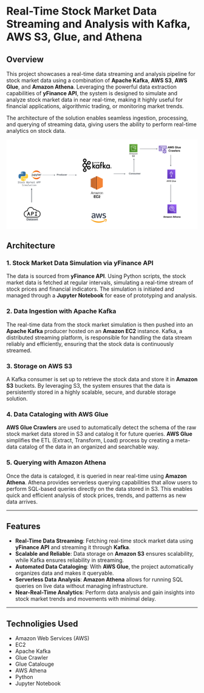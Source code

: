 # Real-Time Stock Market Data Streaming and Analysis with Kafka, AWS S3, Glue, and Athena

## Overview

This project showcases a real-time data streaming and analysis pipeline for stock market data using a combination of **Apache Kafka**, **AWS S3**, **AWS Glue**, and **Amazon Athena**. Leveraging the powerful data extraction capabilities of **yFinance API**, the system is designed to simulate and analyze stock market data in near real-time, making it highly useful for financial applications, algorithmic trading, or monitoring market trends.

The architecture of the solution enables seamless ingestion, processing, and querying of streaming data, giving users the ability to perform real-time analytics on stock data.

![Architecture Diagram](./Architecture_kafka.png)

## Architecture

### 1. **Stock Market Data Simulation via yFinance API**

   The data is sourced from **yFinance API**. Using Python scripts, the stock market data is fetched at regular intervals, simulating a real-time stream of stock prices and financial indicators. The simulation is initiated and managed through a **Jupyter Notebook** for ease of prototyping and analysis.

### 2. **Data Ingestion with Apache Kafka**

   The real-time data from the stock market simulation is then pushed into an **Apache Kafka** producer hosted on an **Amazon EC2** instance. Kafka, a distributed streaming platform, is responsible for handling the data stream reliably and efficiently, ensuring that the stock data is continuously streamed.

### 3. **Storage on AWS S3**

   A Kafka consumer is set up to retrieve the stock data and store it in **Amazon S3** buckets. By leveraging S3, the system ensures that the data is persistently stored in a highly scalable, secure, and durable storage solution.

### 4. **Data Cataloging with AWS Glue**

   **AWS Glue Crawlers** are used to automatically detect the schema of the raw stock market data stored in S3 and catalog it for future queries. **AWS Glue** simplifies the ETL (Extract, Transform, Load) process by creating a meta-data catalog of the data in an organized and searchable way.

### 5. **Querying with Amazon Athena**

   Once the data is cataloged, it is queried in near real-time using **Amazon Athena**. Athena provides serverless querying capabilities that allow users to perform SQL-based queries directly on the data stored in S3. This enables quick and efficient analysis of stock prices, trends, and patterns as new data arrives.

---

## Features

- **Real-Time Data Streaming**: Fetching real-time stock market data using **yFinance API** and streaming it through **Kafka**.
- **Scalable and Reliable**: Data storage on **Amazon S3** ensures scalability, while Kafka ensures reliability in streaming.
- **Automated Data Cataloging**: With **AWS Glue**, the project automatically organizes data and makes it queryable.
- **Serverless Data Analysis**: **Amazon Athena** allows for running SQL queries on live data without managing infrastructure.
- **Near-Real-Time Analytics**: Perform data analysis and gain insights into stock market trends and movements with minimal delay.

---

## Technoligies Used


- Amazon Web Services (AWS)
- EC2
- Apache Kafka
- Glue Crawler
- Glue Catalouge
- AWS Athena
- Python
- Jupyter Notebook

